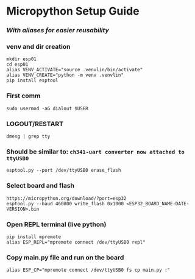 # Micropython Setup Guide
### _With aliases for easier reusability_
### venv and dir creation
```
mkdir esp01
cd esp01
alias VENV_ACTIVATE="source .venvlin/bin/activate"
alias VENV_CREATE="python -m venv .venvlin"
pip install esptool
```
### First comm
```sudo usermod -aG dialout $USER```
### LOGOUT/RESTART
```dmesg | grep tty```
### Should be similar to: `ch341-uart converter now attached to ttyUSB0`
```esptool.py --port /dev/ttyUSB0 erase_flash```

### Select board and flash
```
https://micropython.org/download/?port=esp32
esptool.py --baud 460800 write_flash 0x1000 <ESP32_BOARD_NAME-DATE-VERSION>.bin
```

### Open REPL terminal (live python)
```
pip install mpremote
alias ESP_REPL="mpremote connect /dev/ttyUSB0 repl"
```

### Copy main.py file and run on the board
```alias ESP_CP="mpremote connect /dev/ttyUSB0 fs cp main.py :"```
